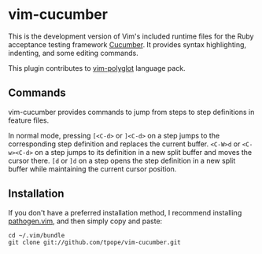 # vim-cucumber

This is the development version of Vim's included runtime files for the Ruby
acceptance testing framework [Cucumber](http://cukes.info/). It provides
syntax highlighting, indenting, and some editing commands.

This plugin contributes to [vim-polyglot](https://github.com/sheerun/vim-polyglot) language pack.

## Commands

vim-cucumber provides commands to jump from steps to step definitions in
feature files.

In normal mode, pressing `[<C-d>` or `]<C-d>` on a step jumps to the
corresponding step definition and replaces the current buffer. `<C-W>d` or
`<C-w><C-d>` on a step jumps to its definition in a new split buffer and moves
the cursor there. `[d` or `]d` on a step opens the step definition in a new
split buffer while maintaining the current cursor position.

## Installation

If you don't have a preferred installation method, I recommend installing
[pathogen.vim](https://github.com/tpope/vim-pathogen), and then simply copy
and paste:

    cd ~/.vim/bundle
    git clone git://github.com/tpope/vim-cucumber.git
